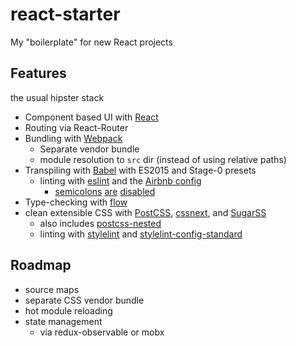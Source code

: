 # react-starter
My "boilerplate" for new React projects

## Features
the usual hipster stack

* Component based UI with [React][1]
* Routing via React-Router
* Bundling with [Webpack][2]
  * Separate vendor bundle
  * module resolution to `src` dir (instead of using relative paths)
* Transpiling with [Babel][3] with ES2015 and Stage-0 presets
  * linting with [eslint][4] and the [Airbnb config][5]
    * [semicolons][6] [are][7] [disabled][8]
* Type-checking with [flow][9]
* clean extensible CSS with [PostCSS][10], [cssnext][11], and [SugarSS][12]
  * also includes [postcss-nested][13]
  * linting with [stylelint][14] and [stylelint-config-standard][15]

[1]: https://reactjs.org
[2]: https://webpack.js.org
[3]: https://babeljs.io
[4]: http://eslint.org/
[5]: https://github.com/airbnb/javascript
[6]: http://blog.izs.me/post/2353458699/an-open-letter-to-javascript-leaders-regarding
[7]: http://inimino.org/~inimino/blog/javascript_semicolons
[8]: https://www.youtube.com/watch?v=gsfbh17Ax9I
[9]: https://flow.org/
[10]: http://postcss.org
[11]: https://cssnext.io
[12]: https://github.com/postcss/sugarss
[13]: https://github.com/postcss/postcss-nested
[14]: https://stylelint.io
[15]: https://github.com/stylelint/stylelint-config-standard

## Roadmap
* source maps
* separate CSS vendor bundle
* hot module reloading
* state management
  * via redux-observable or mobx

